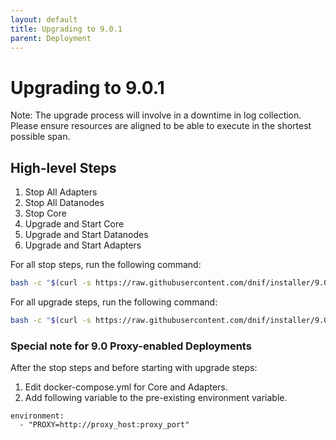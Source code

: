 ```yaml
---
layout: default
title: Upgrading to 9.0.1
parent: Deployment
---
```


# Upgrading to 9.0.1

Note: 
The upgrade process will involve in a downtime in log collection.
Please ensure resources are aligned to be able to execute in the shortest possible span.

## High-level Steps
1. Stop All Adapters
2. Stop All Datanodes
3. Stop Core
4. Upgrade and Start Core
5. Upgrade and Start Datanodes
6. Upgrade and Start Adapters

For all stop steps, run the following command:
```sh
bash -c "$(curl -s https://raw.githubusercontent.com/dnif/installer/9.0.1/upgradepre.sh)"
```

For all upgrade steps, run the following command:
```sh
bash -c "$(curl -s https://raw.githubusercontent.com/dnif/installer/9.0.1/upgrade-v9.0.1.sh)"
```

### Special note for 9.0 Proxy-enabled Deployments
After the stop steps and before starting with upgrade steps:
1. Edit docker-compose.yml for Core and Adapters.
2. Add following variable to the pre-existing environment variable.
```
environment:
  - "PROXY=http://proxy_host:proxy_port"
```
